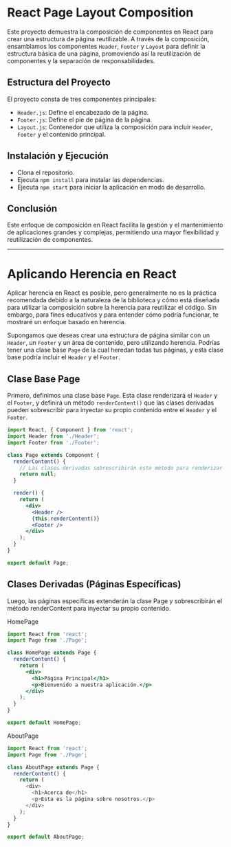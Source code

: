 # React Page Layout Composition

Este proyecto demuestra la composición de componentes en React para crear una estructura de página reutilizable. A través de la composición, ensamblamos los componentes `Header`, `Footer` y `Layout` para definir la estructura básica de una página, promoviendo así la reutilización de componentes y la separación de responsabilidades.

## Estructura del Proyecto

El proyecto consta de tres componentes principales:

- `Header.js`: Define el encabezado de la página.
- `Footer.js`: Define el pie de página de la página.
- `Layout.js`: Contenedor que utiliza la composición para incluir `Header`, `Footer` y el contenido principal.

## Instalación y Ejecución

- Clona el repositorio.
- Ejecuta `npm install` para instalar las dependencias.
- Ejecuta `npm start` para iniciar la aplicación en modo de desarrollo.

## Conclusión

Este enfoque de composición en React facilita la gestión y el mantenimiento de aplicaciones grandes y complejas, permitiendo una mayor flexibilidad y reutilización de componentes.

-------------------------------------

# Aplicando Herencia en React

Aplicar herencia en React es posible, pero generalmente no es la práctica recomendada debido a la naturaleza de la biblioteca y cómo está diseñada para utilizar la composición sobre la herencia para reutilizar el código. Sin embargo, para fines educativos y para entender cómo podría funcionar, te mostraré un enfoque basado en herencia.

Supongamos que deseas crear una estructura de página similar con un `Header`, un `Footer` y un área de contenido, pero utilizando herencia. Podrías tener una clase base `Page` de la cual heredan todas tus páginas, y esta clase base podría incluir el `Header` y el `Footer`.

## Clase Base Page

Primero, definimos una clase base `Page`. Esta clase renderizará el `Header` y el `Footer`, y definirá un método `renderContent()` que las clases derivadas pueden sobrescribir para inyectar su propio contenido entre el `Header` y el `Footer`.

```jsx
import React, { Component } from 'react';
import Header from './Header';
import Footer from './Footer';

class Page extends Component {
  renderContent() {
    // Las clases derivadas sobrescribirán este método para renderizar su contenido específico
    return null;
  }

  render() {
    return (
      <div>
        <Header />
        {this.renderContent()}
        <Footer />
      </div>
    );
  }
}

export default Page;

```

## Clases Derivadas (Páginas Específicas)
Luego, las páginas específicas extenderán la clase Page y sobrescribirán el método renderContent para inyectar su propio contenido.

HomePage

```jsx
import React from 'react';
import Page from './Page';

class HomePage extends Page {
  renderContent() {
    return (
      <div>
        <h1>Página Principal</h1>
        <p>Bienvenido a nuestra aplicación.</p>
      </div>
    );
  }
}

export default HomePage;


```

AboutPage

```js
import React from 'react';
import Page from './Page';

class AboutPage extends Page {
  renderContent() {
    return (
      <div>
        <h1>Acerca de</h1>
        <p>Esta es la página sobre nosotros.</p>
      </div>
    );
  }
}

export default AboutPage;
```
